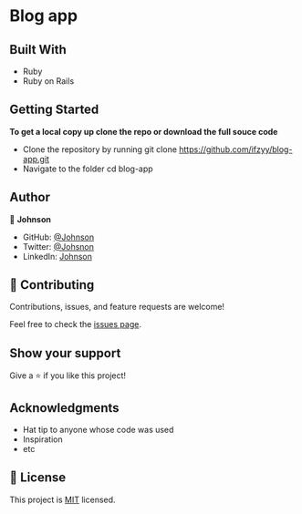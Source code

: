 # Blog app

## Built With

- Ruby
- Ruby on Rails

## Getting Started

**To get a local copy up clone the repo or download the full souce code**

- Clone the repository by running git clone https://github.com/ifzyy/blog-app.git
- Navigate to the folder cd blog-app

## Author

👤 **Johnson**

- GitHub: [@Johnson](https://github.com/ifzyy)
- Twitter: [@Johsnon](https://twitter.com/JohnsnEmmanuel)
- LinkedIn: [Johnson](https://linkedin.com/in/johnson-emmanuel)

## 🤝 Contributing

Contributions, issues, and feature requests are welcome!

Feel free to check the [issues page](https://github.com/yayner2002/my-enumerable/issues).

## Show your support

Give a ⭐️ if you like this project!

## Acknowledgments

- Hat tip to anyone whose code was used
- Inspiration
- etc

## 📝 License

This project is [MIT](https://github.com/ifzyy/read/blob/master/MIT.md) licensed.
